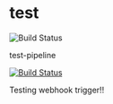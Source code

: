 # test

![![Build Status](http://ec2-18-220-187-112.us-east-2.compute.amazonaws.com:8080/job/parent%20sub/badge/icon)](http://ec2-18-220-187-112.us-east-2.compute.amazonaws.com:8080/job/parent%20sub/)

test-pipeline

[![Build Status](http://ec2-18-220-187-112.us-east-2.compute.amazonaws.com:8080/job/test-pipeline/badge/icon)](http://ec2-18-220-187-112.us-east-2.compute.amazonaws.com:8080/job/test-pipeline/)

Testing webhook trigger!!
